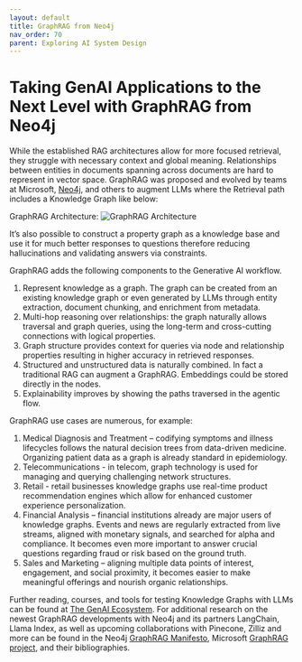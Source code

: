 ```yaml
---
layout: default
title: GraphRAG from Neo4j
nav_order: 70
parent: Exploring AI System Design
---
```


# Taking GenAI Applications to the Next Level with GraphRAG from Neo4j

While the established RAG architectures allow for more focused retrieval, they struggle with necessary context and global meaning. Relationships between entities in documents spanning across documents are hard to represent in vector space. GraphRAG was proposed and evolved by teams at Microsoft, [Neo4j](https://neo4j.com/), and others to augment LLMs where the Retrieval path includes a Knowledge Graph like below: 

GraphRAG Architecture: 
![GraphRAG Architecture]({{site.baseurl}}/exploring/GraphRAG/graphrag-architecture.png)

It’s also possible to construct a property graph as a knowledge base and use it for much better responses to questions therefore reducing hallucinations and validating answers via constraints.

GraphRAG adds the following components to the Generative AI workflow.

1. Represent knowledge as a graph. The graph can be created from an existing knowledge graph or even generated by LLMs through entity extraction, document chunking, and enrichment from metadata.
2. Multi-hop reasoning over relationships: the graph naturally allows traversal and graph queries, using the long-term and cross-cutting connections with logical properties.
3. Graph structure provides context for queries via node and relationship properties resulting in higher accuracy in retrieved responses.
4. Structured and unstructured data is naturally combined. In fact a traditional RAG can augment a GraphRAG. Embeddings could be stored directly in the nodes.
5. Explainability improves by showing the paths traversed in the agentic flow.

GraphRAG use cases are numerous, for example:
1. Medical Diagnosis and Treatment – codifying symptoms and illness lifecycles follows the natural decision trees from data-driven medicine. Organizing patient data as a graph is already standard in epidemiology.
2. Telecommunications - in telecom, graph technology is used for managing and querying challenging network structures.
3. Retail - retail businesses knowledge graphs use real-time product recommendation engines which allow for enhanced customer experience personalization.
4. Financial Analysis – financial institutions already are major users of knowledge graphs.  Events and news are regularly extracted from live streams, aligned with monetary signals, and searched for alpha and compliance. It becomes even more important to answer crucial questions regarding fraud or risk based on the ground truth.
5. Sales and Marketing – aligning multiple data points of interest, engagement, and social proximity, it becomes easier to make meaningful offerings and nourish organic relationships.


Further reading, courses, and tools for testing Knowledge Graphs with LLMs can be found at [The GenAI Ecosystem](https://neo4j.com/labs/genai-ecosystem/). For additional research on the newest GraphRAG developments with Neo4j and its partners LangChain, Llama Index, as well as upcoming collaborations with Pinecone, Zilliz and more can be found in the Neo4j [GraphRAG Manifesto](https://neo4j.com/blog/graphrag-manifesto/), Microsoft [GraphRAG project](https://www.microsoft.com/en-us/research/project/graphrag/), and their bibliographies.



